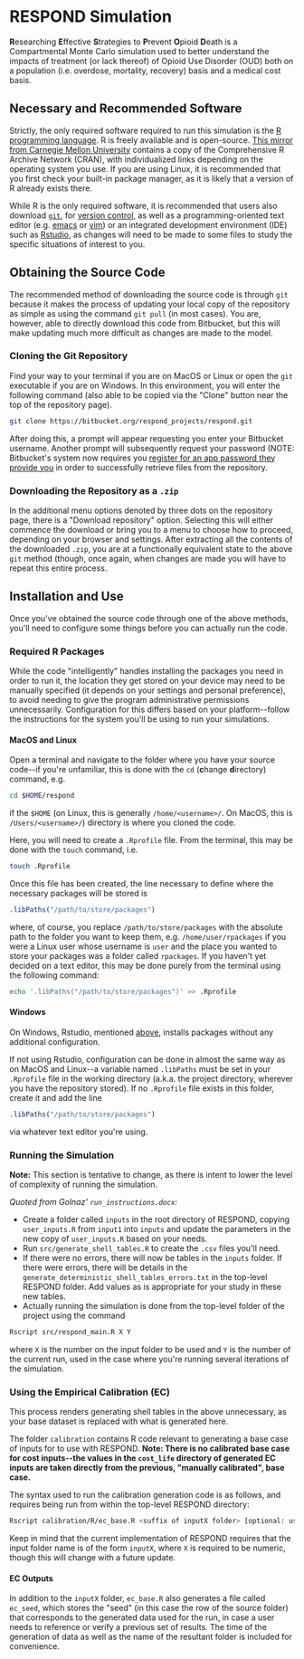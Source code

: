 # RESPOND Simulation

**R**esearching **E**ffective **S**trategies to **P**revent **O**pioid **D**eath is a Compartmental Monte Carlo simulation used to better understand the impacts of treatment (or lack thereof) of Opioid Use Disorder (OUD) both on a population (i.e. overdose, mortality, recovery) basis and a medical cost basis.

## Necessary and Recommended Software

Strictly, the only required software required to run this simulation is the [R programming language](https://www.r-project.org/). R is freely available and is open-source. [This mirror from Carnegie Mellon University](http://lib.stat.cmu.edu/R/CRAN/) contains a copy of the Comprehensive R Archive Network (CRAN), with individualized links depending on the operating system you use. If you are using Linux, it is recommended that you first check your built-in package manager, as it is likely that a version of R already exists there.

While R is the only required software, it is recommended that users also download [`git`](https://git-scm.com/downloads), for [version control](https://www.atlassian.com/git/tutorials/what-is-version-control), as well as a programming-oriented text editor (e.g. [emacs](https://www.gnu.org/software/emacs/) or [vim](https://www.vim.org)) or an integrated development environment (IDE) such as [Rstudio](https://www.rstudio.com), as changes will need to be made to some files to study the specific situations of interest to you.

## Obtaining the Source Code

The recommended method of downloading the source code is through `git` because it makes the process of updating your local copy of the repository as simple as using the command `git pull` (in most cases). You are, however, able to directly download this code from Bitbucket, but this will make updating much more difficult as changes are made to the model.

### Cloning the Git Repository

Find your way to your terminal if you are on MacOS or Linux or open the `git` executable if you are on Windows. In this environment, you will enter the following command (also able to be copied via the "Clone" button near the top of the repository page).

```sh
git clone https://bitbucket.org/respond_projects/respond.git
```
After doing this, a prompt will appear requesting you enter your Bitbucket username. Another prompt will subsequently request your password (NOTE: Bitbucket's system now requires you [register for an app password they provide you](https://bitbucket.org/account/settings/app-passwords/) in order to successfully retrieve files from the repository.

### Downloading the Repository as a `.zip`

In the additional menu options denoted by three dots on the repository page, there is a "Download repository" option. Selecting this will either commence the download or bring you to a menu to choose how to proceed, depending on your browser and settings. After extracting all the contents of the downloaded `.zip`, you are at a functionally equivalent state to the above `git` method (though, once again, when changes are made you will have to repeat this entire process.

## Installation and Use

Once you've obtained the source code through one of the above methods, you'll need to configure some things before you can actually run the code.

### Required R Packages

While the code "intelligently" handles installing the packages you need in order to run it, the location they get stored on your device may need to be manually specified (it depends on your settings and personal preference), to avoid needing to give the program administrative permissions unnecessarily. Configuration for this differs based on your platform--follow the instructions for the system you'll be using to run your simulations.

#### MacOS and Linux
Open a terminal and navigate to the folder where you have your source code--if you're unfamiliar, this is done with the `cd` (**c**hange **d**irectory) command, e.g.
```sh
cd $HOME/respond
```
if the `$HOME` (on Linux, this is generally `/home/<username>/`. On MacOS, this is `/Users/<username>/`) directory is where you cloned the code.

Here, you will need to create a `.Rprofile` file. From the terminal, this may be done with the `touch` command, i.e.
```sh
touch .Rprofile
```

Once this file has been created, the line necessary to define where the necessary packages will be stored is
```R
.libPaths("/path/to/store/packages")
```
where, of course, you replace `/path/to/store/packages` with the absolute path to the folder you want to keep them, e.g. `/home/user/rpackages` if you were a Linux user whose username is `user` and the place you wanted to store your packages was a folder called `rpackages`. If you haven't yet decided on a text editor, this may be done purely from the terminal using the following command:
```sh
echo '.libPaths("/path/to/store/packages")' >> .Rprofile
```

#### Windows
On Windows, Rstudio, mentioned [above](#necessary-and-recommended-software), installs packages without any additional configuration.

If not using Rstudio, configuration can be done in almost the same way as on MacOS and Linux--a variable named `.libPaths` must be set in your `.Rprofile` file in the working directory (a.k.a. the project directory, wherever you have the repository stored). If no `.Rprofile` file exists in this folder, create it and add the line
```R
.libPaths("/path/to/store/packages")
```
via whatever text editor you're using.

### Running the Simulation
**Note:** This section is tentative to change, as there is intent to lower the level of complexity of running the simulation.

*Quoted from Golnaz' `run_instructions.docx`:*

* Create a folder called `inputs` in the root directory of RESPOND, copying `user_inputs.R` from `input1` into `inputs` and update the parameters in the new copy of `user_inputs.R` based on your needs.
* Run `src/generate_shell_tables.R` to create the `.csv` files you'll need.
* If there were no errors, there will now be tables in the `inputs` folder. If there were errors, there will be details in the `generate_deterministic_shell_tables_errors.txt` in the top-level RESPOND folder. Add values as is appropriate for your study in these new tables.
* Actually running the simulation is done from the top-level folder of the project using the command
```sh
Rscript src/respond_main.R X Y
```
where `X` is the number on the input folder to be used and `Y` is the number of the current run, used in the case where you're running several iterations of the simulation.

### Using the Empirical Calibration (EC)
This process renders generating shell tables in the above unnecessary, as your base dataset is replaced with what is generated here.

The folder `calibration` contains R code relevant to generating a base case of inputs for to use with RESPOND. **Note: There is no calibrated base case for cost inputs--the values in the `cost_life` directory of generated EC inputs are taken directly from the previous, "manually calibrated", base case.**

The syntax used to run the calibration generation code is as follows, and requires being run from within the top-level RESPOND directory:
```sh
Rscript calibration/R/ec_base.R <suffix of inputX folder> [optional: user seed]
```

Keep in mind that the current implementation of RESPOND requires that the input folder name is of the form `inputX`, where `X` is required to be numeric, though this will change with a future update.

#### EC Outputs

In addition to the `inputX` folder, `ec_base.R` also generates a file called `ec_seed`, which stores the "seed" (in this case the row of the source folder) that corresponds to the generated data used for the run, in case a user needs to reference or verify a previous set of results. The time of the generation of data as well as the name of the resultant folder is included for convenience.

